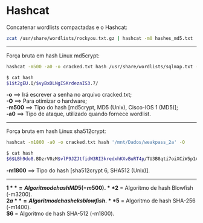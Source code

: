 # Hashcat

Concatenar wordlists compactadas e o Hashcat:

```bash
zcat /usr/share/wordlists/rockyou.txt.gz | hashcat -m0 hashes_md5.txt
```

---

Força bruta em hash Linux md5crypt:

```bash
hashcat -m500 -a0 -o cracked.txt hash /usr/share/wordlists/sqlmap.txt -O
```

```bash
$ cat hash
$1$t2gEU.Q/$vyBxDLNgISKrdezaIS3.7/
```

**-o** ==> Irá escrever a senha no arquivo cracked.txt;  
**-O** ==> Para otimizar o hardware;  
**-m500** ==> Tipo do hash [md5crypt, MD5 (Unix), Cisco-IOS $1$ (MD5)];  
**-a0** ==> Tipo de ataque, utilizado quando fornece wordlist.

---

Força bruta em hash Linux sha512crypt:

```bash
hashcat -m1800 -a0 -o cracked.txt hash '/mnt/Dados/weakpass_2a' -O
```

```bash
$ cat hash
$6$LBh9do8.BDzrV0zM$vlP9JZJtfidW3RI3kredxhKXvBuRT4p/TU3B8qti7oiXCiW5p1ARj2zyCHGkIOoGG0vOTNr0JQqGtdObkwtRP1
```

**-m1800** ==> Tipo do hash [sha512crypt $6$, SHA512 (Unix)].

---

**$1** = Algoritmo de hash MD5 (-m500).  
**$2** = Algoritmo de hash Blowfish (-m3200).  
**$2a** = Algoritmo de hash eksblowfish.  
**$5** = Algoritmo de hash SHA-256 (-m1400).  
**$6** = Algoritmo de hash SHA-512 (-m1800).
